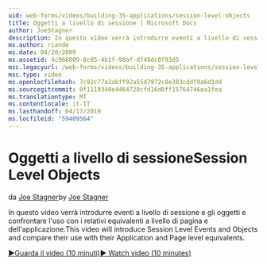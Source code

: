 ```yaml
---
uid: web-forms/videos/building-35-applications/session-level-objects
title: Oggetti a livello di sessione | Microsoft Docs
author: JoeStagner
description: In questo video verrà introdurre eventi a livello di sessione e gli oggetti e confrontare l'uso con i relativi equivalenti a livello di pagina e dell'applicazione.
ms.author: riande
ms.date: 04/20/2009
ms.assetid: 4c968009-8c05-4b1f-98af-df48dc0f93d5
msc.legacyurl: /web-forms/videos/building-35-applications/session-level-objects
msc.type: video
ms.openlocfilehash: 7c92c77a2abff92a55d7972c8e383cddf8a6d1dd
ms.sourcegitcommit: 0f1119340e4464720cfd16d0ff15764746ea1fea
ms.translationtype: MT
ms.contentlocale: it-IT
ms.lasthandoff: 04/17/2019
ms.locfileid: "59409564"
---
```

# <a name="session-level-objects"></a><span data-ttu-id="6943f-103">Oggetti a livello di sessione</span><span class="sxs-lookup"><span data-stu-id="6943f-103">Session Level Objects</span></span>

<span data-ttu-id="6943f-104">da [Joe Stagner](https://github.com/JoeStagner)</span><span class="sxs-lookup"><span data-stu-id="6943f-104">by [Joe Stagner](https://github.com/JoeStagner)</span></span>

<span data-ttu-id="6943f-105">In questo video verrà introdurre eventi a livello di sessione e gli oggetti e confrontare l'uso con i relativi equivalenti a livello di pagina e dell'applicazione.</span><span class="sxs-lookup"><span data-stu-id="6943f-105">This video will introduce Session Level Events and Objects and compare their use with their Application and Page level equivalents.</span></span>

[<span data-ttu-id="6943f-106">&#9654;Guarda il video (10 minuti)</span><span class="sxs-lookup"><span data-stu-id="6943f-106">&#9654; Watch video (10 minutes)</span></span>](https://channel9.msdn.com/Blogs/ASP-NET-Site-Videos/session-level-objects)
